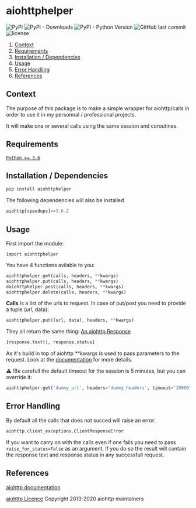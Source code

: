 # aiohttphelper

![PyPI](https://img.shields.io/pypi/v/aiohttphelper)
![PyPI - Downloads](https://img.shields.io/pypi/dm/aiohttphelper)
![PyPI - Python Version](https://img.shields.io/pypi/pyversions/aiohttphelper)
![GitHub last commit](https://img.shields.io/github/last-commit/gregorybarille/aiohttphelper)
![license](https://img.shields.io/npm/l/redux-saga-testable)

1. [Context](#Context)
2. [Requirements](#Requirements)
3. [Installation / Dependencies](#nstallation)
4. [Usage](#Usage)
5. [Error Handling](#Error)
6. [References](#References)

## Context
The purpose of this package is to make a simple wrapper for aiohttp/calls in order to use it in my personnal / professional projects.

It will make one or several calls using the same session and coroutines.

## Requirements
[```Python >= 3.6```](https://www.python.org/downloads/)

## Installation / Dependencies

```bash
pip install aiohttphelper
```

The following dependencies will also be installed
```python
aiohttp[speedups]==3.6.2
```
## Usage
First import the module:

``` import aiohttphelper ```

You have 4 functions avilable to you:

```python
aiohttphelper.get(calls, headers, **kwargs)
aiohttphelper.put(calls, headers, **kwargs)
daiohttphelper.post(calls, headers, **kwargs)
aiohttphelper.delete(calls, headers, **kwargs)
```

<b>Calls</b> is a list of the urls to request. In case of put/post you need to provide a tuple (url, data):
```python
aiohttphelper.put((url, data), headers, **kwargs)
````

They all return the same thing:
[An aiohttp Response](https://docs.aiohttp.org/en/stable/client_reference.html#response-object)

```python
[response.text(), response.status]
```

As it's build in top of aiohttp **kwargs is used to pass parameters to the request.
Look at the [documentation](https://docs.aiohttp.org/en/stable/) for more details.

:warning: !Be carefull the default timeout for the session is 5 minutes, but you can override it:
``` python
aiohttphelper.get('dummy_url', headers='dummy_headers', timeout="10000")
````

## Error Handling
By default all the calls that does not succed will raise an error:
```python
aiohttp.client_exceptions.ClientResponseError
```
If you want to carry on with the calls even if one fails you need to pass ```raise_for_status=False``` as an argument.
If you do so the result will contain the response text and response status in any successfull request.

## References
[aiohttp documentation](https://docs.aiohttp.org/en/stable/)

[aiohttp Licence](https://github.com/aio-libs/aiohttp/blob/master/LICENSE.txt) Copyright 2013-2020 aiohttp maintainers